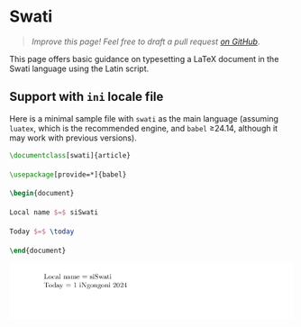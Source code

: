 # Swati

<blockquote>
  <p><em>Improve this page! Feel free to draft a pull request <a href="https://github.com/latex3/babel/tree/docs/docs">on GitHub</a></em>.</p>
</blockquote>

This page offers basic guidance on typesetting a LaTeX document in the
Swati language using the Latin script.

## Support with `ini` locale file

Here is a minimal sample file with `swati` as the main language
(assuming `luatex`, which is the recommended engine, and `babel` ≥24.14,
although it may work with previous versions).

```tex
\documentclass[swati]{article}

\usepackage[provide=*]{babel}

\begin{document}

Local name $=$ siSwati

Today $=$ \today

\end{document}
```

![](../media/locale-swati.png)